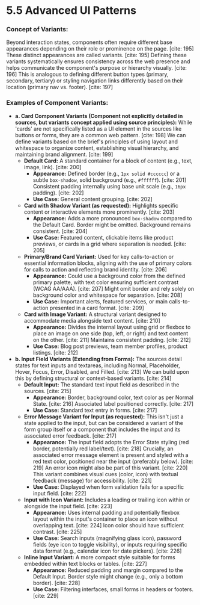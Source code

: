 # 5.5 Advanced UI Patterns

### Concept of Variants:

Beyond interaction states, components often require different base appearances depending on their role or prominence on the page. [cite: 195] These distinct appearances are called variants. [cite: 195] Defining these variants systematically ensures consistency across the web presence and helps communicate the component's purpose or hierarchy visually. [cite: 196] This is analogous to defining different button types (primary, secondary, tertiary) or styling navigation links differently based on their location (primary nav vs. footer). [cite: 197]

### Examples of Component Variants:

* **a. Card Component Variants (Component not explicitly detailed in sources, but variants concept applied using source principles):** While 'cards' are not specifically listed as a UI element in the sources like buttons or forms, they are a common web pattern. [cite: 198] We can define variants based on the brief's principles of using layout and whitespace to organize content, establishing visual hierarchy, and maintaining brand alignment. [cite: 199]
    * **Default Card:** A standard container for a block of content (e.g., text, image, link). [cite: 200]
        * **Appearance:** Defined border (e.g., `1px solid #cccccc`) or a subtle `box-shadow`, solid background (e.g., `#ffffff`). [cite: 201] Consistent padding internally using base unit scale (e.g., `16px` padding). [cite: 202]
        * **Use Case:** General content grouping. [cite: 202]
    * **Card with Shadow Variant (as requested):** Highlights specific content or interactive elements more prominently. [cite: 203]
        * **Appearance:** Adds a more pronounced `box-shadow` compared to the Default Card. Border might be omitted. Background remains consistent. [cite: 204]
        * **Use Case:** Featured content, clickable items like product previews, or cards in a grid where separation is needed. [cite: 205]
    * **Primary/Brand Card Variant:** Used for key calls-to-action or essential information blocks, aligning with the use of primary colors for calls to action and reflecting brand identity. [cite: 206]
        * **Appearance:** Could use a background color from the defined primary palette, with text color ensuring sufficient contrast (WCAG AA/AAA). [cite: 207] Might omit border and rely solely on background color and whitespace for separation. [cite: 208]
        * **Use Case:** Important alerts, featured services, or main calls-to-action presented in a card format. [cite: 209]
    * **Card with Image Variant:** A structural variant designed to accommodate media alongside text content. [cite: 210]
        * **Appearance:** Divides the internal layout using grid or flexbox to place an image on one side (top, left, or right) and text content on the other. [cite: 211] Maintains consistent padding. [cite: 212]
        * **Use Case:** Blog post previews, team member profiles, product listings. [cite: 212]
* **b. Input Field Variants (Extending from Forms):** The sources detail states for text inputs and textareas, including Normal, Placeholder, Hover, Focus, Error, Disabled, and Filled. [cite: 213] We can build upon this by defining structural or context-based variants. [cite: 214]
    * **Default Input:** The standard text input field as described in the sources. [cite: 215]
        * **Appearance:** Border, background color, text color as per Normal State. [cite: 216] Associated label positioned correctly. [cite: 217]
        * **Use Case:** Standard text entry in forms. [cite: 217]
    * **Error Message Variant for Input (as requested):** This isn't just a state applied to the input, but can be considered a variant of the form group itself or a component that includes the input and its associated error feedback. [cite: 217]
        * **Appearance:** The input field adopts the Error State styling (red border, potentially red label/text). [cite: 218] Crucially, an associated error message element is present and styled with a red text color, positioned near the input (preferably below). [cite: 219] An error icon might also be part of this variant. [cite: 220] This variant combines visual cues (color, icon) with textual feedback (message) for accessibility. [cite: 221]
        * **Use Case:** Displayed when form validation fails for a specific input field. [cite: 222]
    * **Input with Icon Variant:** Includes a leading or trailing icon within or alongside the input field. [cite: 223]
        * **Appearance:** Uses internal padding and potentially flexbox layout within the input's container to place an icon without overlapping text. [cite: 224] Icon color should have sufficient contrast. [cite: 225]
        * **Use Case:** Search inputs (magnifying glass icon), password fields (eye icon to toggle visibility), or inputs requiring specific data format (e.g., calendar icon for date pickers). [cite: 226]
    * **Inline Input Variant:** A more compact style suitable for forms embedded within text blocks or tables. [cite: 227]
        * **Appearance:** Reduced padding and margin compared to the Default Input. Border style might change (e.g., only a bottom border). [cite: 228]
        * **Use Case:** Filtering interfaces, small forms in headers or footers. [cite: 229]